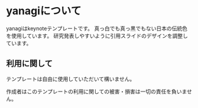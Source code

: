 # yanagiについて
yanagiはkeynoteテンプレートです。
真っ白でも真っ黒でもない日本の伝統色を使用しています。
研究発表しやすいように引用スライドのデザインを調整しています。

## 利用に関して
テンプレートは自由に使用していただいて構いません。

作成者はこのテンプレートの利用に関しての被害・損害は一切の責任を負いません。
